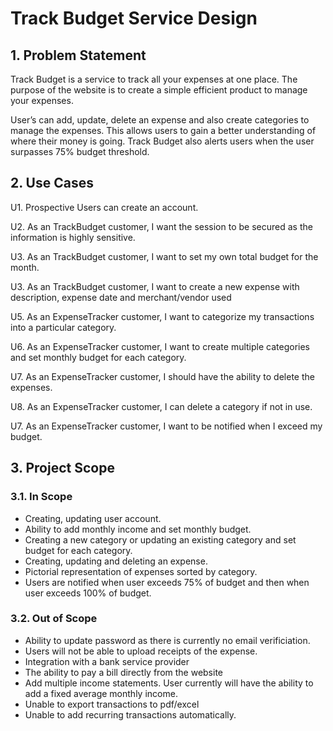 # Track Budget Service Design

## 1. Problem Statement

Track Budget is a service to track all your expenses at one place. The purpose of the website is to create a simple
efficient product to manage your expenses.

User’s can add, update, delete an expense and also create categories to manage the expenses.
This allows users to gain a better understanding of where their money is going. Track Budget also alerts users
when the user surpasses 75% budget threshold.

## 2. Use Cases

U1. Prospective Users can create an account.

U2. As an TrackBudget customer, I want the session to be secured as the information is highly sensitive.

U3. As an TrackBudget customer, I want to set my own total budget for the month.

U3. As an TrackBudget customer, I want to create a new expense with description,
expense date and merchant/vendor used

U5. As an ExpenseTracker customer, I want to categorize my transactions into a particular category.

U6. As an ExpenseTracker customer, I want to create multiple categories and
set monthly budget for each category.

U7. As an ExpenseTracker customer, I should have the ability to delete the expenses.

U8. As an ExpenseTracker customer, I can delete a category if not in use.

U7. As an ExpenseTracker customer, I want to be notified when I exceed my budget.


## 3. Project Scope

### 3.1. In Scope

* Creating, updating user account.
* Ability to add monthly income and set monthly budget.
* Creating a new category or updating an existing category and set budget for each category.
* Creating, updating and deleting an expense.
* Pictorial representation of expenses sorted by category.
* Users are notified when user exceeds 75% of budget and then when user exceeds 100% of budget.

### 3.2. Out of Scope

* Ability to update password as there is currently no email verificiation.
* Users will not be able to upload receipts of the expense.
* Integration with a bank service provider
* The ability to pay a bill directly from the website
* Add multiple income statements. User currently will have the ability to add a fixed average monthly income.
* Unable to export transactions to pdf/excel
* Unable to add recurring transactions automatically.